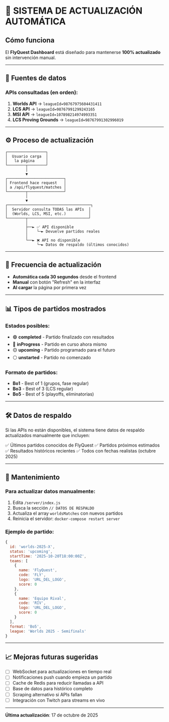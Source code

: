 # 🔄 SISTEMA DE ACTUALIZACIÓN AUTOMÁTICA

## Cómo funciona

El **FlyQuest Dashboard** está diseñado para mantenerse **100% actualizado** sin intervención manual.

---

## 🎯 Fuentes de datos

### APIs consultadas (en orden):
1. **Worlds API** → `leagueId=98767975604431411`
2. **LCS API** → `leagueId=98767991299243165`
3. **MSI API** → `leagueId=107898214974993351`
4. **LCS Proving Grounds** → `leagueId=98767991302996019`

---

## ⚙️ Proceso de actualización

```
┌─────────────────┐
│  Usuario carga  │
│   la página     │
└────────┬────────┘
         │
         ▼
┌─────────────────────────┐
│ Frontend hace request   │
│ a /api/flyquest/matches │
└────────┬────────────────┘
         │
         ▼
┌─────────────────────────────────────┐
│  Servidor consulta TODAS las APIs  │
│  (Worlds, LCS, MSI, etc.)          │
└────────┬───────────────────────────┘
         │
         ├──► ✅ API disponible
         │    └─► Devuelve partidos reales
         │
         └──► ❌ API no disponible
              └─► Datos de respaldo (últimos conocidos)
```

---

## 🔄 Frecuencia de actualización

- **Automática cada 30 segundos** desde el frontend
- **Manual** con botón "Refresh" en la interfaz
- **Al cargar** la página por primera vez

---

## 📊 Tipos de partidos mostrados

### Estados posibles:
- 🟢 **completed** - Partido finalizado con resultados
- 🔵 **inProgress** - Partido en curso ahora mismo
- 🟡 **upcoming** - Partido programado para el futuro
- ⚪ **unstarted** - Partido no comenzado

### Formato de partidos:
- **Bo1** - Best of 1 (grupos, fase regular)
- **Bo3** - Best of 3 (LCS regular)
- **Bo5** - Best of 5 (playoffs, eliminatorias)

---

## 🛠️ Datos de respaldo

Si las APIs no están disponibles, el sistema tiene datos de respaldo actualizados manualmente que incluyen:

✅ Últimos partidos conocidos de FlyQuest
✅ Partidos próximos estimados
✅ Resultados históricos recientes
✅ Todos con fechas realistas (octubre 2025)

---

## 🔧 Mantenimiento

### Para actualizar datos manualmente:

1. Edita `/server/index.js`
2. Busca la sección `// DATOS DE RESPALDO`
3. Actualiza el array `worldsMatches` con nuevos partidos
4. Reinicia el servidor: `docker-compose restart server`

### Ejemplo de partido:
```javascript
{
  id: 'worlds-2025-X',
  status: 'upcoming',
  startTime: '2025-10-20T18:00:00Z',
  teams: [
    { 
      name: 'FlyQuest', 
      code: 'FLY', 
      logo: 'URL_DEL_LOGO', 
      score: 0 
    },
    { 
      name: 'Equipo Rival', 
      code: 'RIV', 
      logo: 'URL_DEL_LOGO', 
      score: 0 
    }
  ],
  format: 'Bo5',
  league: 'Worlds 2025 - Semifinals'
}
```

---

## 📈 Mejoras futuras sugeridas

- [ ] WebSocket para actualizaciones en tiempo real
- [ ] Notificaciones push cuando empieza un partido
- [ ] Cache de Redis para reducir llamadas a API
- [ ] Base de datos para histórico completo
- [ ] Scraping alternativo si APIs fallan
- [ ] Integración con Twitch para streams en vivo

---

**Última actualización**: 17 de octubre de 2025
